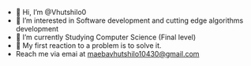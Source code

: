 - 👋 Hi, I’m @Vhutshilo0
- 👀 I’m interested in Software development and cutting edge algorithms development
- 🌱 I’m currently Studying Computer Science (Final level)
- 💞️ My first reaction to a problem is to solve it.
- Reach me via emai at maebavhutshilo10430@gmail.com
